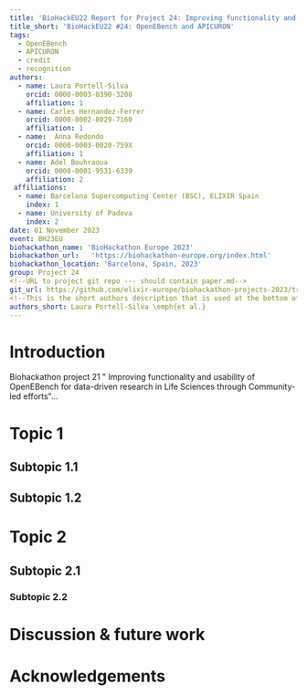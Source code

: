 ```yaml
---
title: 'BioHackEU22 Report for Project 24: Improving functionality and usability of OpenEBench for data-driven research in Life Sciences through Community-led efforts'
title_short: 'BioHackEU22 #24: OpenEBench and APICURON'
tags:
  - OpenEBench
  - APICURON
  - credit
  - recognition
authors:
  - name: Laura Portell-Silva
    orcid: 0000-0003-0390-3208
    affiliation: 1
  - name: Carles Hernandez-Ferrer
    orcid: 0000-0002-8029-7160
    affiliation: 1
  - name:  Anna Redondo
    orcid: 0000-0003-0020-759X
    affiliation: 1
  - name: Adel Bouhraoua
    orcid: 0000-0001-9531-6339
    affiliation: 2
 affiliations:
  - name: Barcelona Supercomputing Center (BSC), ELIXIR Spain
    index: 1
  - name: University of Padova
    index: 2
date: 01 November 2023
event: BH23EU
biohackathon_name: 'BioHackathon Europe 2023'
biohackathon_url:   'https://biohackathon-europe.org/index.html'
biohackathon_location: 'Barcelona, Spain, 2023'
group: Project 24
<!--URL to project git repo --- should contain paper.md-->
git_url: https://github.com/elixir-europe/biohackathon-projects-2023/tree/main/24/bioHackrXiv
<!--This is the short authors description that is used at the bottom of the generated paper.-->
authors_short: Laura Portell-Silva \emph{et al.}
---
```


# Introduction

Biohackathon project 21 " Improving functionality and usability of OpenEBench for data-driven research in Life Sciences through Community-led efforts"...

# Topic 1

## Subtopic 1.1

## Subtopic 1.2

# Topic 2

## Subtopic 2.1

### Subtopic 2.2

# Discussion & future work

# Acknowledgements

